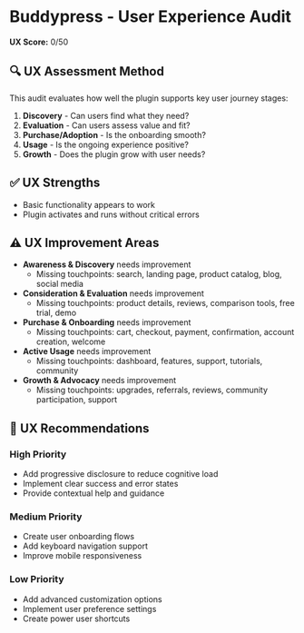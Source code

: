 # Buddypress - User Experience Audit
**UX Score:** 0/50

## 🔍 UX Assessment Method
This audit evaluates how well the plugin supports key user journey stages:
1. **Discovery** - Can users find what they need?
2. **Evaluation** - Can users assess value and fit?
3. **Purchase/Adoption** - Is the onboarding smooth?
4. **Usage** - Is the ongoing experience positive?
5. **Growth** - Does the plugin grow with user needs?

## ✅ UX Strengths
- Basic functionality appears to work
- Plugin activates and runs without critical errors

## ⚠️ UX Improvement Areas
- **Awareness & Discovery** needs improvement
  - Missing touchpoints: search, landing page, product catalog, blog, social media
- **Consideration & Evaluation** needs improvement
  - Missing touchpoints: product details, reviews, comparison tools, free trial, demo
- **Purchase & Onboarding** needs improvement
  - Missing touchpoints: cart, checkout, payment, confirmation, account creation, welcome
- **Active Usage** needs improvement
  - Missing touchpoints: dashboard, features, support, tutorials, community
- **Growth & Advocacy** needs improvement
  - Missing touchpoints: upgrades, referrals, reviews, community participation, support

## 🎯 UX Recommendations
### High Priority
- Add progressive disclosure to reduce cognitive load
- Implement clear success and error states
- Provide contextual help and guidance

### Medium Priority
- Create user onboarding flows
- Add keyboard navigation support
- Improve mobile responsiveness

### Low Priority
- Add advanced customization options
- Implement user preference settings
- Create power user shortcuts
